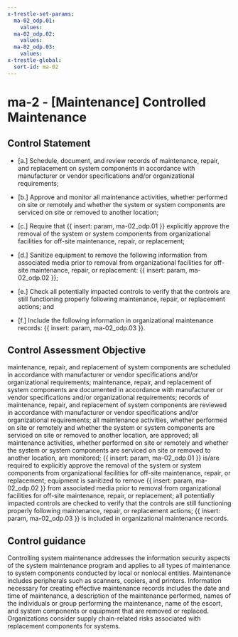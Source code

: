 ```yaml
---
x-trestle-set-params:
  ma-02_odp.01:
    values:
  ma-02_odp.02:
    values:
  ma-02_odp.03:
    values:
x-trestle-global:
  sort-id: ma-02
---
```


# ma-2 - \[Maintenance\] Controlled Maintenance

## Control Statement

- \[a.\] Schedule, document, and review records of maintenance, repair, and replacement on system components in accordance with manufacturer or vendor specifications and/or organizational requirements;

- \[b.\] Approve and monitor all maintenance activities, whether performed on site or remotely and whether the system or system components are serviced on site or removed to another location;

- \[c.\] Require that {{ insert: param, ma-02_odp.01 }} explicitly approve the removal of the system or system components from organizational facilities for off-site maintenance, repair, or replacement;

- \[d.\] Sanitize equipment to remove the following information from associated media prior to removal from organizational facilities for off-site maintenance, repair, or replacement: {{ insert: param, ma-02_odp.02 }};

- \[e.\] Check all potentially impacted controls to verify that the controls are still functioning properly following maintenance, repair, or replacement actions; and

- \[f.\] Include the following information in organizational maintenance records: {{ insert: param, ma-02_odp.03 }}.

## Control Assessment Objective

maintenance, repair, and replacement of system components are scheduled in accordance with manufacturer or vendor specifications and/or organizational requirements;
maintenance, repair, and replacement of system components are documented in accordance with manufacturer or vendor specifications and/or organizational requirements;
records of maintenance, repair, and replacement of system components are reviewed in accordance with manufacturer or vendor specifications and/or organizational requirements;
all maintenance activities, whether performed on site or remotely and whether the system or system components are serviced on site or removed to another location, are approved;
all maintenance activities, whether performed on site or remotely and whether the system or system components are serviced on site or removed to another location, are monitored;
{{ insert: param, ma-02_odp.01 }} is/are required to explicitly approve the removal of the system or system components from organizational facilities for off-site maintenance, repair, or replacement;
equipment is sanitized to remove {{ insert: param, ma-02_odp.02 }} from associated media prior to removal from organizational facilities for off-site maintenance, repair, or replacement;
all potentially impacted controls are checked to verify that the controls are still functioning properly following maintenance, repair, or replacement actions;
{{ insert: param, ma-02_odp.03 }} is included in organizational maintenance records.

## Control guidance

Controlling system maintenance addresses the information security aspects of the system maintenance program and applies to all types of maintenance to system components conducted by local or nonlocal entities. Maintenance includes peripherals such as scanners, copiers, and printers. Information necessary for creating effective maintenance records includes the date and time of maintenance, a description of the maintenance performed, names of the individuals or group performing the maintenance, name of the escort, and system components or equipment that are removed or replaced. Organizations consider supply chain-related risks associated with replacement components for systems.
